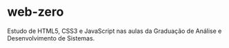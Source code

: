 # web-zero

Estudo de HTML5, CSS3 e JavaScript nas aulas da Graduação de Análise e Desenvolvimento de Sistemas.
